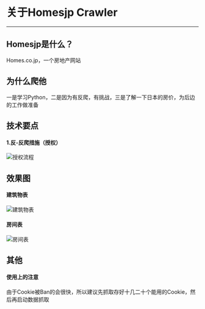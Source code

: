 # 关于Homesjp Crawler
----
## Homesjp是什么？
Homes.co.jp，一个房地产网站

## 为什么爬他
一是学习Python，二是因为有反爬，有挑战，三是了解一下日本的房价，为后边的工作做准备

## 技术要点
#### 1.反-反爬措施（授权）
![授权流程](https://raw.githubusercontent.com/Mr0x01/PythonCrawlerExercise/master/homesjpspider/%E6%8E%88%E6%9D%83%E6%B5%81%E7%A8%8B%E5%9B%BE.jpg)

## 效果图
#### 建筑物表
![建筑物表](https://raw.githubusercontent.com/Mr0x01/PythonCrawlerExercise/master/homesjpspider/bukken-table.png)
#### 房间表
![房间表](https://raw.githubusercontent.com/Mr0x01/PythonCrawlerExercise/master/homesjpspider/heya-table.png)
## 其他
#### 使用上的注意
由于Cookie被Ban的会很快，所以建议先抓取存好十几二十个能用的Cookie，然后再启动数据抓取